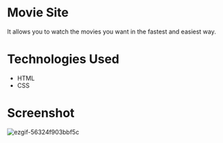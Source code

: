 # Movie Site
It allows you to watch the movies you want in the fastest and easiest way.
# Technologies Used
- HTML
- CSS
# Screenshot

![ezgif-56324f903bbf5c](https://github.com/user-attachments/assets/4de2cb9b-4a76-4eaf-8e98-575a25280680)
